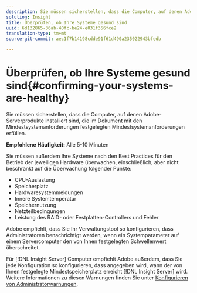 ```yaml
---
description: Sie müssen sicherstellen, dass die Computer, auf denen Adobe-Serverprodukte installiert sind, die im Dokument mit den Mindestsystemanforderungen festgelegten Mindestsystemanforderungen erfüllen.
solution: Insight
title: Überprüfen, ob Ihre Systeme gesund sind
uuid: 6d132865-36ab-40fc-be24-e031f356fce2
translation-type: tm+mt
source-git-commit: aec1f7b14198cdde91f61d490a235022943bfedb

---
```



# Überprüfen, ob Ihre Systeme gesund sind{#confirming-your-systems-are-healthy}

Sie müssen sicherstellen, dass die Computer, auf denen Adobe-Serverprodukte installiert sind, die im Dokument mit den Mindestsystemanforderungen festgelegten Mindestsystemanforderungen erfüllen.

**Empfohlene Häufigkeit:** Alle 5-10 Minuten

Sie müssen außerdem Ihre Systeme nach den Best Practices für den Betrieb der jeweiligen Hardware überwachen, einschließlich, aber nicht beschränkt auf die Überwachung folgender Punkte:

* CPU-Auslastung
* Speicherplatz
* Hardwaresystemmeldungen
* Innere Systemtemperatur
* Speichernutzung
* Netzteilbedingungen
* Leistung des RAID- oder Festplatten-Controllers und Fehler

Adobe empfiehlt, dass Sie Ihr Verwaltungstool so konfigurieren, dass Administratoren benachrichtigt werden, wenn ein Systemparameter auf einem Servercomputer den von Ihnen festgelegten Schwellenwert überschreitet.

Für [!DNL Insight Server] Computer empfiehlt Adobe außerdem, dass Sie jede Konfiguration so konfigurieren, dass angegeben wird, wann der von Ihnen festgelegte Mindestspeicherplatz erreicht [!DNL Insight Server] wird. Weitere Informationen zu diesen Warnungen finden Sie unter [Konfigurieren von Administratorwarnungen](../../../home/c-inst-svr/c-admin-inst-svr/t-config-adm-alrts.md#task-0858f588da4941aa9d4952f6592681aa).
